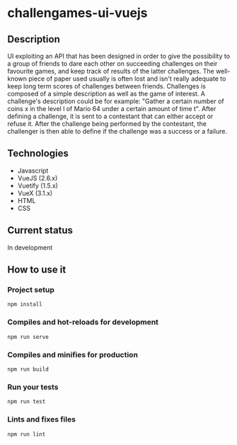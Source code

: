 # challengames-ui-vuejs

## Description
UI exploiting an API that has been designed in order to give the possibility to a group of friends to dare each other on succeeding challenges on their favourite games, and keep track of results of the latter challenges. The well-known piece of paper used usually is often lost and isn't really adequate to keep long term scores of challenges between friends. Challenges is composed of a simple description as well as the game of interest. A challenge's description could be for example: "Gather a certain number of coins x in the level l of Mario 64 under a certain amount of time t". After defining a challenge, it is sent to a contestant that can either accept or refuse it. After the challenge being performed by the contestant, the challenger is then able to define if the challenge was a success or a failure.

## Technologies
- Javascript
- VueJS (2.6.x)
- Vuetify (1.5.x)
- VueX (3.1.x)
- HTML
- CSS

## Current status
In development

## How to use it

### Project setup
```
npm install
```

### Compiles and hot-reloads for development
```
npm run serve
```

### Compiles and minifies for production
```
npm run build
```

### Run your tests
```
npm run test
```

### Lints and fixes files
```
npm run lint
```
